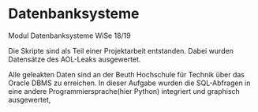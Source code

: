 # Datenbanksysteme

Modul Datenbanksysteme WiSe 18/19

Die Skripte sind als Teil einer Projektarbeit entstanden.
Dabei wurden Datensätze des AOL-Leaks ausgewertet.

Alle geleakten Daten sind an der Beuth Hochschule für Technik
über das Oracle DBMS zu erreichen. In dieser Aufgabe wurden die
SQL-Abfragen in eine andere Programmiersprache(hier Python) integriert
und graphisch ausgewertet,
